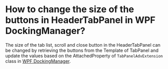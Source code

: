 # How to change the size of the buttons in HeaderTabPanel in WPF DockingManager?

The size of the tab list, scroll and close button in the HeaderTabPanel can be changed by retrieving the buttons from the Template of TabPanel and update the values based on the AttachedProperty of `TabPanelAdvExtension` class in [WPF DockingManager](https://www.syncfusion.com/wpf-controls/docking).